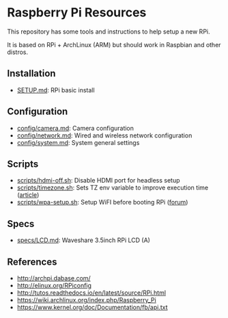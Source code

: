 # Raspberry Pi Resources

This repository has some tools and instructions to help setup a new RPi.

It is based on RPi + ArchLinux (ARM) but should work in Raspbian and other distros.

## Installation

- [SETUP.md](SETUP.md): RPi basic install

## Configuration

- [config/camera.md](config/camera.md): Camera configuration
- [config/network.md](config/network.md): Wired and wireless network configuration
- [config/system.md](config/system.md): System general settings

## Scripts

- [scripts/hdmi-off.sh](scripts/hdmi-off.sh): Disable HDMI port for headless setup
- [scripts/timezone.sh](scripts/timezone.sh): Sets TZ env variable to improve execution time ([article](https://blog.packagecloud.io/eng/2017/02/21/set-environment-variable-save-thousands-of-system-calls/))
- [scripts/wpa-setup.sh](scripts/wpa-setup.sh): Setup WiFI before booting RPi ([forum](https://archlinuxarm.org/forum/viewtopic.php?f=31&t=11529))

## Specs

- [specs/LCD.md](specs/LCD.md): Waveshare 3.5inch RPi LCD (A)

## References

- http://archpi.dabase.com/
- http://elinux.org/RPiconfig
- http://tutos.readthedocs.io/en/latest/source/RPi.html
- https://wiki.archlinux.org/index.php/Raspberry_Pi
- https://www.kernel.org/doc/Documentation/fb/api.txt
